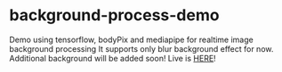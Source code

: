 # background-process-demo
Demo using tensorflow, bodyPix and mediapipe for realtime image background processing
It supports only blur background effect for now. Additional background will be added soon!
Live is [HERE](https://drlight.mooo.com/demo/)!
